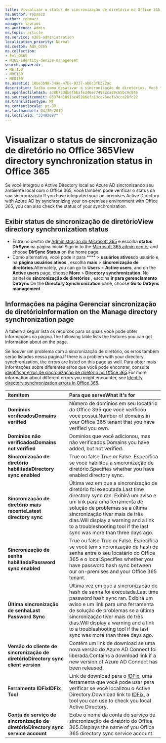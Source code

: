 ```yaml
---
title: Visualizar o status de sincronização de diretório no Office 365
ms.author: robmazz
author: robmazz
manager: laurawi
ms.audience: Admin
ms.topic: article
ms.service: o365-administration
localization_priority: Normal
ms.custom: Adm_O365
ms.collection:
- Ent_O365
- M365-identity-device-management
search.appverid:
- MET150
- MOE150
- MED150
ms.assetid: 18be3b98-34ae-47be-9337-ab6c3fb372ac
description: Saiba como desativar a sincronização de diretórios. Você também pode exibir seu status.
ms.openlocfilehash: a38b723db6f5bafe246e774972ca89c65bc9c846
ms.sourcegitcommit: 85974a1891ac45286efa13cc76eefa3cce28fc22
ms.translationtype: MT
ms.contentlocale: pt-BR
ms.lasthandoff: 04/30/2019
ms.locfileid: "33492097"
---
```

# <a name="view-directory-synchronization-status-in-office-365"></a><span data-ttu-id="167eb-104">Visualizar o status de sincronização de diretório no Office 365</span><span class="sxs-lookup"><span data-stu-id="167eb-104">View directory synchronization status in Office 365</span></span>

<span data-ttu-id="167eb-105">Se você integrou o Active Directory local ao Azure AD sincronizando seu ambiente local com o Office 365, você também pode verificar o status da sua sincronização.</span><span class="sxs-lookup"><span data-stu-id="167eb-105">If you have integrated your on-premises Active Directory with Azure AD by synchronizing your on-premises environment with Office 365, you can also check the status of your synchronization.</span></span>
  
## <a name="view-directory-synchronization-status"></a><span data-ttu-id="167eb-106">Exibir status de sincronização de diretório</span><span class="sxs-lookup"><span data-stu-id="167eb-106">View directory synchronization status</span></span>

- <span data-ttu-id="167eb-107">Entre no centro de [Administração do Microsoft 365](https://admin.microsoft.com) e escolha **status DirSync** na página inicial.</span><span class="sxs-lookup"><span data-stu-id="167eb-107">Sign in to the [Microsoft 365 admin center](https://admin.microsoft.com) and choose **DirSync Status** on the home page.</span></span>
- <span data-ttu-id="167eb-108">Como alternativa, você pode ir para \*\*\*\* \> **usuários ativos**do usuário e, na **página usuários ativos** , escolha **mais** \> **sincronização de diretórios**.</span><span class="sxs-lookup"><span data-stu-id="167eb-108">Alternately, you can go to **Users** \> **Active users**, and on the **Active users** page, choose **More** \> **Directory synchronization**.</span></span> <span data-ttu-id="167eb-109">No painel de **sincronização de diretórios** , escolha **ir para gerenciamento DirSync**.</span><span class="sxs-lookup"><span data-stu-id="167eb-109">On the **Directory Synchronization** pane, choose **Go to DirSync management**.</span></span>

## <a name="information-on-the-manage-directory-synchronization-page"></a><span data-ttu-id="167eb-110">Informações na página Gerenciar sincronização de diretório</span><span class="sxs-lookup"><span data-stu-id="167eb-110">Information on the Manage directory synchronization page</span></span>

<span data-ttu-id="167eb-111">A tabela a seguir lista os recursos para os quais você pode obter informações na página.</span><span class="sxs-lookup"><span data-stu-id="167eb-111">The following table lists the features you can get information about on the page.</span></span>
  
<span data-ttu-id="167eb-112">Se houver um problema com a sincronização de diretório, os erros também serão listados nessa página.</span><span class="sxs-lookup"><span data-stu-id="167eb-112">If there is a problem with your directory synchronization, the errors are listed on this page as well.</span></span> <span data-ttu-id="167eb-113">Para obter mais informações sobre diferentes erros que você pode encontrar, consulte [identificar erros de sincronização de diretório no Office 365](identify-directory-synchronization-errors.md).</span><span class="sxs-lookup"><span data-stu-id="167eb-113">For more information about different errors you might encounter, see [Identify directory synchronization errors in Office 365](identify-directory-synchronization-errors.md).</span></span>
  
|<span data-ttu-id="167eb-114">**Item**</span><span class="sxs-lookup"><span data-stu-id="167eb-114">**Item**</span></span>|<span data-ttu-id="167eb-115">**Para que serve**</span><span class="sxs-lookup"><span data-stu-id="167eb-115">**What it's for**</span></span>|
|:-----|:-----|
|<span data-ttu-id="167eb-116">**Domínios verificados**</span><span class="sxs-lookup"><span data-stu-id="167eb-116">**Domains verified**</span></span> | <span data-ttu-id="167eb-117">Número de domínios em seu locatário do Office 365 que você verificou você possui.</span><span class="sxs-lookup"><span data-stu-id="167eb-117">Number of domains in your Office 365 tenant that you have verified you own.</span></span> |
|<span data-ttu-id="167eb-118">**Domínios não verificados**</span><span class="sxs-lookup"><span data-stu-id="167eb-118">**Domains not verified**</span></span> | <span data-ttu-id="167eb-119">Domínios que você adicionou, mas não verificados.</span><span class="sxs-lookup"><span data-stu-id="167eb-119">Domains you have added, but not verified.</span></span> |
|<span data-ttu-id="167eb-120">**Sincronização de diretório habilitada**</span><span class="sxs-lookup"><span data-stu-id="167eb-120">**Directory sync enabled**</span></span> |<span data-ttu-id="167eb-121">True ou false.</span><span class="sxs-lookup"><span data-stu-id="167eb-121">True or False.</span></span> <span data-ttu-id="167eb-122">Especifica se você habilitou a sincronização de diretório.</span><span class="sxs-lookup"><span data-stu-id="167eb-122">Specifies whether you have enabled directory sync.</span></span> |
|<span data-ttu-id="167eb-123">**Sincronização de diretório mais recente**</span><span class="sxs-lookup"><span data-stu-id="167eb-123">**Latest directory sync**</span></span> | <span data-ttu-id="167eb-124">Última vez em que a sincronização de diretório foi executada.</span><span class="sxs-lookup"><span data-stu-id="167eb-124">Last time directory sync ran.</span></span> <span data-ttu-id="167eb-125">Exibirá um aviso e um link para uma ferramenta de solução de problemas se a última sincronização tiver mais de três dias.</span><span class="sxs-lookup"><span data-stu-id="167eb-125">Will display a warning and a link to a troubleshooting tool if the last sync was more than three days ago.</span></span> |
|<span data-ttu-id="167eb-126">**Sincronização de senha habilitada**</span><span class="sxs-lookup"><span data-stu-id="167eb-126">**Password sync enabled**</span></span> | <span data-ttu-id="167eb-127">True ou false.</span><span class="sxs-lookup"><span data-stu-id="167eb-127">True or False.</span></span> <span data-ttu-id="167eb-128">Especifica se você tem sincronização de hash de senha entre o seu locatário do Office 365 e o local.</span><span class="sxs-lookup"><span data-stu-id="167eb-128">Specifies whether you have password hash sync between our on-premises and your Office 365 tenant.</span></span> |
|<span data-ttu-id="167eb-129">**Última sincronização de senha**</span><span class="sxs-lookup"><span data-stu-id="167eb-129">**Last Password Sync**</span></span> | <span data-ttu-id="167eb-130">Última vez em que a sincronização de hash de senha foi executada.</span><span class="sxs-lookup"><span data-stu-id="167eb-130">Last time password hash sync ran.</span></span> <span data-ttu-id="167eb-131">Exibirá um aviso e um link para uma ferramenta de solução de problemas se a última sincronização tiver mais de três dias.</span><span class="sxs-lookup"><span data-stu-id="167eb-131">Will display a warning and a link to a troubleshooting tool if the last sync was more than three days ago.</span></span> |
|<span data-ttu-id="167eb-132">**Versão do cliente de sincronização de diretório**</span><span class="sxs-lookup"><span data-stu-id="167eb-132">**Directory sync client version**</span></span> | <span data-ttu-id="167eb-133">Contém um link de download se uma nova versão do Azure AD Connect foi liberada.</span><span class="sxs-lookup"><span data-stu-id="167eb-133">Contains a download link if a new version of Azure AD Connect has been released.</span></span> |
|<span data-ttu-id="167eb-134">**Ferramenta IDFix**</span><span class="sxs-lookup"><span data-stu-id="167eb-134">**IDFix Tool**</span></span> | <span data-ttu-id="167eb-135">Link de download para o [IDFix](install-and-run-idfix.md), uma ferramenta que você pode usar para verificar se você localIzou o Active Directory.</span><span class="sxs-lookup"><span data-stu-id="167eb-135">Download link to [IDFix](install-and-run-idfix.md), a tool you can use to check you local Active Directory.</span></span> |
|<span data-ttu-id="167eb-136">**Conta de serviço de sincronização de diretório**</span><span class="sxs-lookup"><span data-stu-id="167eb-136">**Directory sync service account**</span></span> | <span data-ttu-id="167eb-137">Exibe o nome da conta do serviço de sincronização de diretório do Office 365.</span><span class="sxs-lookup"><span data-stu-id="167eb-137">Displays the name of you Office 365 directory sync service account.</span></span> |